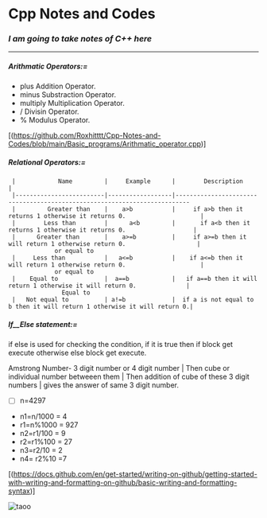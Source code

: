#  Cpp Notes and Codes

### _**I am going to take notes of C++ here**_
-------------------------------------------------------------------------
#####  _**Arithmatic Operators:=**_
-    plus          Addition Operator.
-    minus          Substraction Operator.
-    multiply          Multiplication Operator.
-    /          Divisin Operator.
-    %          Modulus Operator.

[(https://github.com/Roxhitttt/Cpp-Notes-and-Codes/blob/main/Basic_programs/Arithmatic_operator.cpp)]


##### _**Relational Operators:=**_
     |            Name         |     Example      |        Description                                                       |
     |-------------------------|------------------|--------------------------------------------------------------------------
     |         Greater than    |    a>b           |     if a>b then it returns 1 otherwise it returns 0.                     |
     |        Less than        |      a<b         |       if a<b then it returns 1 otherwise it returns 0.                   |
     |      Greater than       |    a>=b          |     if a>=b then it will return 1 otherwise return 0.                    |
                 or equal to                                                                         
     |     Less than           |   a<=b           |    if a<=b then it will return 1 otherwise return 0.                     |
                 or equal to                                                                          
     |    Equal to             |  a==b            |   if a==b then it will return 1 otherwise it will return 0.              |
                   Equal to                                                                                       
     |   Not equal to          | a!=b             |  if a is not equal to b then it will return 1 otherwise it will return 0.|
     
     

##### _**If__Else statement:=**_

if else is used for checking the condition, if it is true then if block get execute otherwise else block get execute.
       
Amstrong Number- 3 digit number or 4 digit number | Then cube or individual number betweeen them | Then addition of cube of these 3 digit numbers | gives the answer of same 3 digit number.

- [ ] n=4297
- n1=n/1000    = 4
- r1=n%1000    = 927
- n2=r1/100    = 9
- r2=r1%100    = 27
- n3=r2/10     = 2
- n4= r2%10    =7

[(https://docs.github.com/en/get-started/writing-on-github/getting-started-with-writing-and-formatting-on-github/basic-writing-and-formatting-syntax)]


![taoo](https://user-images.githubusercontent.com/62470301/190870650-c1e368a0-2da5-4e52-86c3-039a3bb1a364.jpg)

